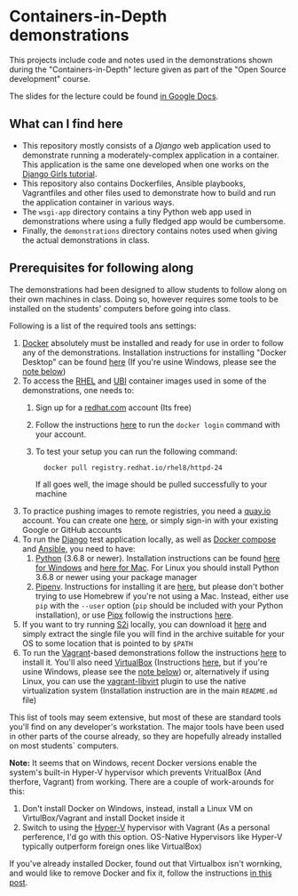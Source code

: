 Containers-in-Depth demonstrations
==================================

This projects include code and notes used in the demonstrations shown during the
"Containers-in-Depth" lecture given as part of the "Open Source development"
course.

The slides for the lecture could be found [in Google Docs][1.1].

[1.1]: https://docs.google.com/presentation/d/1OndiX0m4qNk7LvtUVliRG2TvZJH5b2vqsLeVifbSdSc/edit#slide=id.g547716335e_0_260

What can I find here
--------------------

* This repository mostly consists of a *Django* web application used to
  demonstrate running a moderately-complex application in a container. This
  application is the same one developed when one works on the
  [Django Girls tutorial][2.1].
* This repository also contains Dockerfiles, Ansible playbooks, Vagrantfiles and
  other files used to demonstrate how to build and run the application container
  in various ways.
* The `wsgi-app` directory contains a tiny Python web app used in demonstrations
  where using a fully fledged app would be cumbersome.
* Finally, the `demonstrations` directory contains notes used when giving the
  actual demonstrations in class.

[2.1]: https://tutorial.djangogirls.org/en/

Prerequisites for following along
---------------------------------

The demonstrations had been designed to allow students to follow along on their
own machines in class. Doing so, however requires some tools to be installed on
the students' computers before going into class.

Following is a list of the required tools ans settings:

1. [Docker][3.1] absolutely must be installed and ready for use in order to
   follow any of the demonstrations. Installation instructions for installing
   "Docker Desktop" can be found [here][3.2] (If you're usine Windows, please
   see the [note below](#vn))
2. To access the [RHEL][3.3] and [UBI][3.4] container images used in some of the
   demonstrations, one needs to:
   1. Sign up for a [redhat.com][3.5] account (Its free)
   3. Follow the instructions [here][3.6] to run the `docker login` command with
      your account.
   4. To test your setup you can run the following command:

            docker pull registry.redhat.io/rhel8/httpd-24

        If all goes well, the image should be pulled successfully to your
        machine
3. To practice pushing images to remote registries, you need a [quay.io][3.7]
   account. You can create one [here][3.8], or simply sign-in with your existing
   Google or GitHub accounts
4. To run the [Django][3.9] test application locally, as well as
   [Docker compose][3.10] and [Ansible][3.11], you need to have:
   1. [Python][3.12] (3.6.8 or newer). Installation instructions can be found
      [here for Windows][3.13] and [here for Mac][3.14]. For Linux you should
      install Python 3.6.8 or newer using your package manager
   2. [Pipenv][3.15]. Instructions for installing it are [here][3.16], but
      please don't bother trying to use Homebrew if you're not using a Mac.
      Instead, either use `pip` with the `--user` option (`pip` should be
      included with your Python installation), or use [Pipx][3.17] followig
      the instructions [here][3.18].
5. If you want to try running [S2i][3.19] locally, you can download it
   [here][3.20] and simply extract the single file you will find in the archive
   suitable for your OS to some location that is pointed to by `$PATH`
6. To run the [Vagrant][3.21]-based demonstrations follow the instructions
   [here][3.22] to install it. You'll also need [VirtualBox][3.23] (Instructions
   [here][3.24], but if you're usine Windows, please see the [note below](#vn))
   or, alternatively if using Linux, you can use the
   [vagrant-libvirt][3.25] plugin to use the native virtualization system
   (Installation instruction are in the main `README.md` file)

This list of tools may seem extensive, but most of these are standard tools
you'll find on any developer's workstation. The major tools have been used in
other parts of the course already, so they are hopefully already installed on
most students` computers.

**<a id="vn">Note:</a>** It seems that on Windows, recent Docker versions enable
the system's built-in Hyper-V hypervisor which prevents VritualBox (And
therfore, Vagrant) from working. There are a couple of work-arounds for this:

1. Don't install Docker on Windows, instead, install a Linux VM on
   VirtulBox/Vagrant and install Docket inside it
2. Switch to using the [Hyper-V][3.26] hypervisor with Vagrant (As a personal
   perference, I'd go with this option. OS-Native Hypervisors like Hyper-V
   typically outperform foreign ones like VirtualBox)

If you've already installed Docker, found out that Virtualbox isn't wornking,
and would like to remove Docker and fix it, follow the instructions [in this
post][3.27].

[3.1]: https://www.docker.com/
[3.2]: https://www.docker.com/get-started
[3.3]: https://www.redhat.com/en/technologies/linux-platforms/enterprise-linux
[3.4]: https://www.redhat.com/en/blog/introducing-red-hat-universal-base-image
[3.5]: https://www.redhat.com
[3.6]: https://access.redhat.com/RegistryAuthentication?extIdCarryOver=true&sc_cid=701f2000001OH74AAG
[3.7]: https://quay.io/
[3.8]: https://quay.io/signin/
[3.9]: https://www.djangoproject.com/
[3.10]: https://docs.docker.com/compose/
[3.11]: https://www.ansible.com/
[3.12]: https://www.python.org/
[3.13]: https://www.python.org/downloads/windows/
[3.14]: https://www.python.org/downloads/mac-osx/
[3.15]: https://pipenv.pypa.io/en/latest/
[3.16]: https://pipenv.pypa.io/en/latest/install/#installing-pipenv
[3.17]: https://pipxproject.github.io/pipx/
[3.18]: https://pipxproject.github.io/pipx/installation/ 
[3.19]: https://github.com/openshift/source-to-image
[3.20]: https://github.com/openshift/source-to-image/releases
[3.21]: https://www.vagrantup.com/
[3.22]: https://www.vagrantup.com/docs/installation/
[3.23]: https://www.virtualbox.org/
[3.24]: https://www.virtualbox.org/wiki/Downloads
[3.25]: https://github.com/vagrant-libvirt/vagrant-libvirt
[3.26]: https://www.vagrantup.com/docs/hyperv/
[3.27]: https://stackoverflow.com/a/38111013/8243700